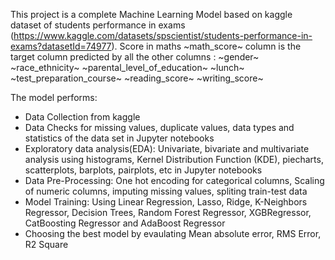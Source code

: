 This project is a complete Machine Learning Model based on kaggle dataset of students performance in exams (https://www.kaggle.com/datasets/spscientist/students-performance-in-exams?datasetId=74977). 
Score in maths ~math_score~ column is the target column predicted by all the other columns : ~gender~ ~race_ethnicity~	~parental_level_of_education~	~lunch~	~test_preparation_course~	~reading_score~	~writing_score~

The model performs:
- Data Collection from kaggle
- Data Checks for missing values, duplicate values, data types and statistics of the data set in Jupyter notebooks
- Exploratory data analysis(EDA): Univariate, bivariate and multivariate analysis using histograms, Kernel Distribution Function (KDE), piecharts, scatterplots, barplots, pairplots, etc in Jupyter notebooks
- Data Pre-Processing: One hot encoding for categorical columns, Scaling of numeric columns, imputing missing values, spliting train-test data
- Model Training: Using Linear Regression, Lasso, Ridge, K-Neighbors Regressor, Decision Trees, Random Forest Regressor, XGBRegressor, CatBoosting Regressor and AdaBoost Regressor
- Choosing the best model by evaulating Mean absolute error, RMS Error, R2 Square

  

